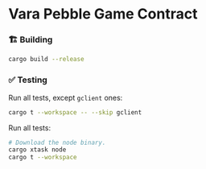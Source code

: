 # Vara Pebble Game Contract

### 🏗️ Building

```sh
cargo build --release
```

### ✅ Testing

Run all tests, except `gclient` ones:
```sh
cargo t --workspace -- --skip gclient
```

Run all tests:
```sh
# Download the node binary.
cargo xtask node
cargo t --workspace